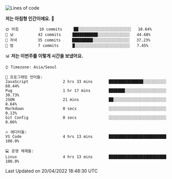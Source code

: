 <!--START_SECTION:waka-->
![Lines of code](https://img.shields.io/badge/%EC%A0%80%EB%8A%94%20%EC%97%AC%ED%83%9C%EA%B9%8C%EC%A7%80%20-32%20Thousand%20%EC%A4%84%EC%9D%98%20%EC%BD%94%EB%93%9C%EB%A5%BC%20%EC%9E%91%EC%84%B1%ED%96%88%EC%96%B4%EC%9A%94.-blue)

**저는 아침형 인간이에요. 🐤** 

```text
🌞 아침         10 commits     ██░░░░░░░░░░░░░░░░░░░░░░░   10.64% 
🌆 낮　         42 commits     ███████████░░░░░░░░░░░░░░   44.68% 
🌃 저녁         35 commits     █████████░░░░░░░░░░░░░░░░   37.23% 
🌙 밤　         7 commits      █░░░░░░░░░░░░░░░░░░░░░░░░   7.45%

```


📊 **저는 이번주를 이렇게 시간을 보냈어요.** 

```text
⌚︎ Timezone: Asia/Seoul

💬 프로그래밍 언어들: 
JavaScript               2 hrs 33 mins       ███████████████░░░░░░░░░░   60.44% 
Pug                      1 hr 17 mins        ███████░░░░░░░░░░░░░░░░░░   30.73% 
JSON                     21 mins             ██░░░░░░░░░░░░░░░░░░░░░░░   8.64% 
Markdown                 0 secs              ░░░░░░░░░░░░░░░░░░░░░░░░░   0.13% 
Git Config               0 secs              ░░░░░░░░░░░░░░░░░░░░░░░░░   0.06%

🔥 에디터들: 
VS Code                  4 hrs 13 mins       █████████████████████████   100.0%

💻 운영 체제들: 
Linux                    4 hrs 13 mins       █████████████████████████   100.0%

```


 Last Updated on 20/04/2022 18:48:30 UTC
<!--END_SECTION:waka-->
